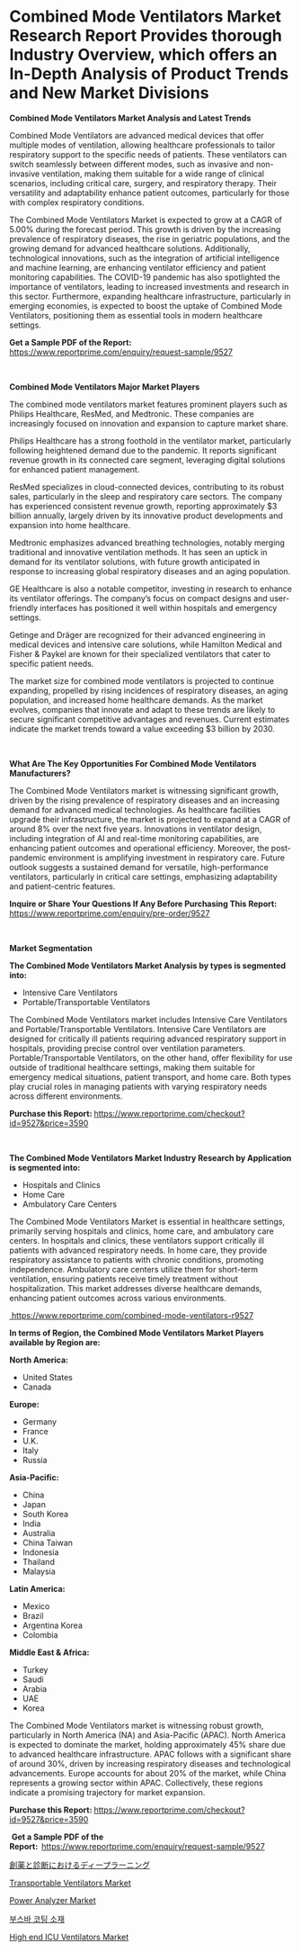 <p><h1>Combined Mode Ventilators Market Research Report Provides thorough Industry Overview, which offers an In-Depth Analysis of Product Trends and New Market Divisions</h1></p><p><strong>Combined Mode Ventilators Market Analysis and Latest Trends</strong></p>
<p><p>Combined Mode Ventilators are advanced medical devices that offer multiple modes of ventilation, allowing healthcare professionals to tailor respiratory support to the specific needs of patients. These ventilators can switch seamlessly between different modes, such as invasive and non-invasive ventilation, making them suitable for a wide range of clinical scenarios, including critical care, surgery, and respiratory therapy. Their versatility and adaptability enhance patient outcomes, particularly for those with complex respiratory conditions.</p><p>The Combined Mode Ventilators Market is expected to grow at a CAGR of 5.00% during the forecast period. This growth is driven by the increasing prevalence of respiratory diseases, the rise in geriatric populations, and the growing demand for advanced healthcare solutions. Additionally, technological innovations, such as the integration of artificial intelligence and machine learning, are enhancing ventilator efficiency and patient monitoring capabilities. The COVID-19 pandemic has also spotlighted the importance of ventilators, leading to increased investments and research in this sector. Furthermore, expanding healthcare infrastructure, particularly in emerging economies, is expected to boost the uptake of Combined Mode Ventilators, positioning them as essential tools in modern healthcare settings.</p></p>
<p><strong>Get a Sample PDF of the Report:&nbsp;</strong> <a href="https://www.reportprime.com/enquiry/request-sample/9527">https://www.reportprime.com/enquiry/request-sample/9527</a></p>
<p>&nbsp;</p>
<p><strong>Combined Mode Ventilators Major Market Players</strong></p>
<p><p>The combined mode ventilators market features prominent players such as Philips Healthcare, ResMed, and Medtronic. These companies are increasingly focused on innovation and expansion to capture market share. </p><p>Philips Healthcare has a strong foothold in the ventilator market, particularly following heightened demand due to the pandemic. It reports significant revenue growth in its connected care segment, leveraging digital solutions for enhanced patient management. </p><p>ResMed specializes in cloud-connected devices, contributing to its robust sales, particularly in the sleep and respiratory care sectors. The company has experienced consistent revenue growth, reporting approximately $3 billion annually, largely driven by its innovative product developments and expansion into home healthcare.</p><p>Medtronic emphasizes advanced breathing technologies, notably merging traditional and innovative ventilation methods. It has seen an uptick in demand for its ventilator solutions, with future growth anticipated in response to increasing global respiratory diseases and an aging population.</p><p>GE Healthcare is also a notable competitor, investing in research to enhance its ventilator offerings. The company’s focus on compact designs and user-friendly interfaces has positioned it well within hospitals and emergency settings.</p><p>Getinge and Dräger are recognized for their advanced engineering in medical devices and intensive care solutions, while Hamilton Medical and Fisher & Paykel are known for their specialized ventilators that cater to specific patient needs.</p><p>The market size for combined mode ventilators is projected to continue expanding, propelled by rising incidences of respiratory diseases, an aging population, and increased home healthcare demands. As the market evolves, companies that innovate and adapt to these trends are likely to secure significant competitive advantages and revenues. Current estimates indicate the market trends toward a value exceeding $3 billion by 2030.</p></p>
<p>&nbsp;</p>
<p><strong>What Are The Key Opportunities For Combined Mode Ventilators Manufacturers?</strong></p>
<p><p>The Combined Mode Ventilators market is witnessing significant growth, driven by the rising prevalence of respiratory diseases and an increasing demand for advanced medical technologies. As healthcare facilities upgrade their infrastructure, the market is projected to expand at a CAGR of around 8% over the next five years. Innovations in ventilator design, including integration of AI and real-time monitoring capabilities, are enhancing patient outcomes and operational efficiency. Moreover, the post-pandemic environment is amplifying investment in respiratory care. Future outlook suggests a sustained demand for versatile, high-performance ventilators, particularly in critical care settings, emphasizing adaptability and patient-centric features.</p></p>
<p><strong>Inquire or Share Your Questions If Any Before Purchasing This Report:</strong> <a href="https://www.reportprime.com/enquiry/pre-order/9527">https://www.reportprime.com/enquiry/pre-order/9527</a></p>
<p>&nbsp;</p>
<p><strong>Market Segmentation</strong></p>
<p><strong>The Combined Mode Ventilators Market Analysis by types is segmented into:</strong></p>
<p><ul><li>Intensive Care Ventilators</li><li>Portable/Transportable Ventilators</li></ul></p>
<p><p>The Combined Mode Ventilators market includes Intensive Care Ventilators and Portable/Transportable Ventilators. Intensive Care Ventilators are designed for critically ill patients requiring advanced respiratory support in hospitals, providing precise control over ventilation parameters. Portable/Transportable Ventilators, on the other hand, offer flexibility for use outside of traditional healthcare settings, making them suitable for emergency medical situations, patient transport, and home care. Both types play crucial roles in managing patients with varying respiratory needs across different environments.</p></p>
<p><strong>Purchase this Report:&nbsp;</strong><a href="https://www.reportprime.com/checkout?id=9527&price=3590">https://www.reportprime.com/checkout?id=9527&price=3590</a></p>
<p>&nbsp;</p>
<p><strong>The Combined Mode Ventilators Market Industry Research by Application is segmented into:</strong></p>
<p><ul><li>Hospitals and Clinics</li><li>Home Care</li><li>Ambulatory Care Centers</li></ul></p>
<p><p>The Combined Mode Ventilators Market is essential in healthcare settings, primarily serving hospitals and clinics, home care, and ambulatory care centers. In hospitals and clinics, these ventilators support critically ill patients with advanced respiratory needs. In home care, they provide respiratory assistance to patients with chronic conditions, promoting independence. Ambulatory care centers utilize them for short-term ventilation, ensuring patients receive timely treatment without hospitalization. This market addresses diverse healthcare demands, enhancing patient outcomes across various environments.</p></p>
<p><a href="https://www.reportprime.com/combined-mode-ventilators-r9527">&nbsp;https://www.reportprime.com/combined-mode-ventilators-r9527</a></p>
<p><strong>In terms of Region, the Combined Mode Ventilators Market Players available by Region are:</strong></p>
<p>
    <p> <strong> North America: </strong>
        <ul>
            <li>United States</li>
            <li>Canada</li>
        </ul>
        </p> 
    <p> <strong> Europe: </strong>
        <ul>
            <li>Germany</li>
            <li>France</li>
            <li>U.K.</li>
            <li>Italy</li>
            <li>Russia</li>
        </ul>
        </p> 
    <p> <strong> Asia-Pacific: </strong>
        <ul>
            <li>China</li>
            <li>Japan</li>
            <li>South Korea</li>
            <li>India</li>
            <li>Australia</li>
            <li>China Taiwan</li>
            <li>Indonesia</li>
            <li>Thailand</li>
            <li>Malaysia</li>
        </ul>
        </p> 
    <p> <strong> Latin America: </strong>
        <ul>
            <li>Mexico</li>
            <li>Brazil</li>
            <li>Argentina Korea</li>
            <li>Colombia</li>
        </ul>
        </p> 
    <p> <strong> Middle East & Africa: </strong>
        <ul>
            <li>Turkey</li>
            <li>Saudi</li>
            <li>Arabia</li>
            <li>UAE</li>
            <li>Korea</li>
        </ul>
    </p>
    </p>
<p><p>The Combined Mode Ventilators market is witnessing robust growth, particularly in North America (NA) and Asia-Pacific (APAC). North America is expected to dominate the market, holding approximately 45% share due to advanced healthcare infrastructure. APAC follows with a significant share of around 30%, driven by increasing respiratory diseases and technological advancements. Europe accounts for about 20% of the market, while China represents a growing sector within APAC. Collectively, these regions indicate a promising trajectory for market expansion.</p></p>
<p><strong>Purchase this Report: </strong><a href="https://www.reportprime.com/checkout?id=9527&price=3590">https://www.reportprime.com/checkout?id=9527&price=3590</a></p>
<p>&nbsp;<strong>Get a Sample PDF of the Report:&nbsp;&nbsp;</strong><a href="https://www.reportprime.com/enquiry/request-sample/9527">https://www.reportprime.com/enquiry/request-sample/9527</a></p>
<p><strong></strong></p>
<p><p><a href="https://medium.com/@terisa30p/deep-learning-in-drug-discovery-and-diagnostics-market-%E3%81%AF-%E3%82%B3%E3%82%B9%E3%83%88%E7%AE%A1%E7%90%86%E3%81%A8%E5%8A%B9%E7%8E%87%E5%90%91%E4%B8%8A%E3%82%92%E5%84%AA%E5%85%88%E3%81%97%E3%81%BE%E3%81%99-18405cbfe956">創薬と診断におけるディープラーニング</a></p><p><a href="https://github.com/sumonsky0m/Market-Research-Report-List-1/blob/main/transportable-ventilators-market.md">Transportable Ventilators Market</a></p><p><a href="https://issuu.com/reportprime-2/docs/power-analyzer-market-size-2030.ppt_2f5a5e9301bc73">Power Analyzer Market</a></p><p><a href="https://medium.com/@sadiejast2023/%EB%B2%84%EC%8A%A4%EB%B0%94-%EC%BD%94%ED%8C%85-%EC%9E%AC%EB%A3%8C-%EC%8B%9C%EC%9E%A5-%EB%8F%99%ED%96%A5-%EB%B2%84%EC%8A%A4%EB%B0%94-%EC%BD%94%ED%8C%85-%EC%9E%AC%EB%A3%8C-%EC%8B%9C%EC%9E%A5-%ED%86%B5%EC%B0%B0%EB%A0%A5-%EB%B0%8F-%EC%98%88%EC%B8%A1-%EB%B6%84%EC%84%9D-2024-2031-%EC%A7%91%EC%A4%91-4f3c805b8441">부스바 코팅 소재</a></p><p><a href="https://github.com/AnnDiaz698/Market-Research-Report-List-1/blob/main/high-end-icu-ventilators-market.md">High end ICU Ventilators Market</a></p></p>